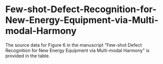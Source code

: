 # Few-shot-Defect-Recognition-for-New-Energy-Equipment-via-Multi-modal-Harmony

The source data for Figure 6 in the manuscript "Few-shot Defect Recognition for New Energy Equipment via Multi-modal Harmony" is provided in the table.
